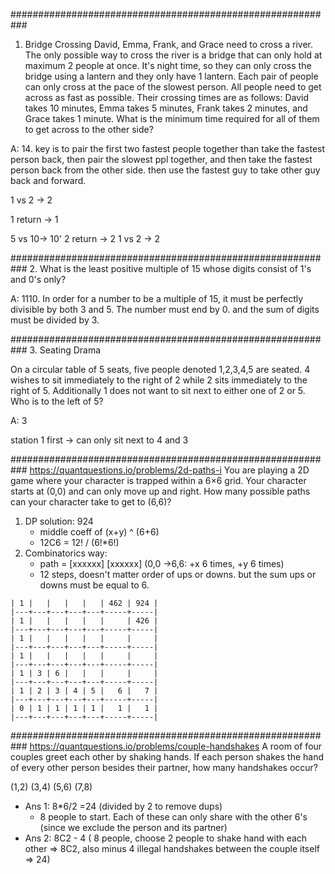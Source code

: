 ###########################################################
1. Bridge Crossing
David, Emma, Frank, and Grace need to cross a river. The only possible way to cross the river is a bridge that can only hold at maximum
2 people at once. It's night time, so they can only cross the bridge using a lantern and they only have 1 lantern. Each pair of people can only cross at the pace of the slowest person. All people need to get across as fast as possible. Their crossing times are as follows: David takes 10 minutes, Emma takes 5 minutes, Frank takes 2 minutes, and Grace takes 1 minute. What is the minimum time required for all of them to get across to the other side?

A: 14. key is to pair the first two fastest people together than take the fastest person back, then pair the slowest ppl together, and then take the fastest person back from the other side. then use the fastest guy to take other guy back and forward.

1 vs 2 -> 2

1 return -> 1

5 vs 10-> 10'
2 return -> 2
1 vs 2 -> 2


###########################################################
2. What is the least positive multiple of 15 whose digits consist of 1's and 0's only?

A: 1110. In order for a number to be a multiple of 15, it must be perfectly divisible by both 3 and 5. The number must end by 0. and the sum of digits must be divided by 3.

###########################################################
3. Seating Drama


On a circular table of 5 seats, five people denoted 1,2,3,4,5 are seated.
4 wishes to sit immediately to the right of 2 while 2 sits immediately to the right of 5. Additionally 1 does not want to sit next to either one of 2 or 5. Who is to the left of 5?

A: 3

station 1 first -> can only sit next to 4 and 3

###########################################################
https://quantquestions.io/problems/2d-paths-i
You are playing a 2D game where your character is trapped within a 6×6 grid.
Your character starts at (0,0) and can only move up and right. How many possible
paths can your character take to get to (6,6)?
1. DP solution: 924
   - middle coeff of (x+y) ^ (6+6)
   - 12C6  = 12! / (6!*6!)
2. Combinatorics way:
   - path = [xxxxxx] [xxxxxx] (0,0 ->6,6: +x 6 times, +y 6 times)
   - 12 steps, doesn't matter order of ups or downs. but the sum ups or downs must
     be equal to 6.

```
| 1 |   |   |   |   | 462 | 924 |
|---+---+---+---+---+-----+-----|
| 1 |   |   |   |   |     | 426 |
|---+---+---+---+---+-----+-----|
| 1 |   |   |   |   |     |     |
|---+---+---+---+---+-----+-----|
| 1 |   |   |   |   |     |     |
|---+---+---+---+---+-----+-----|
| 1 | 3 | 6 |   |   |     |     |
|---+---+---+---+---+-----+-----|
| 1 | 2 | 3 | 4 | 5 |   6 |   7 |
|---+---+---+---+---+-----+-----|
| 0 | 1 | 1 | 1 | 1 |   1 |   1 |
|---+---+---+---+---+-----+-----|
```

###########################################################
https://quantquestions.io/problems/couple-handshakes
A room of four couples greet each other by shaking hands. If each person shakes
the hand of every other person besides their partner, how many handshakes occur?

(1,2) (3,4) (5,6) (7,8)

- Ans 1: 8*6/2 =24 (divided by 2 to remove dups)
  + 8 people to start. Each of these can only share with the other 6's (since we
    exclude the person and its partner)
- Ans 2: 8C2 - 4  ( 8 people, choose 2 people to shake hand with each other => 8C2, also minus 4 illegal handshakes between the couple itself => 24)